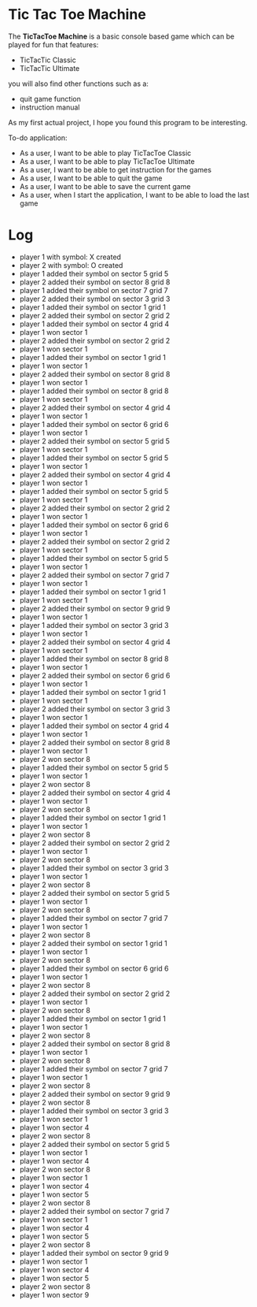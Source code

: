 # Tic Tac Toe  Machine
The **TicTacToe Machine** is a basic console based game which can be played for fun that features:
- TicTacTic Classic
- TicTacTic Ultimate

you will also find other functions such as a:
- quit game function
- instruction manual

As my first actual project, I hope you found this program to be interesting.

To-do application:
- As a user, I want to be able to play TicTacToe Classic
- As a user, I want to be able to play TicTacToe Ultimate
- As a user, I want to be able to get instruction for the games
- As a user, I want to be able to quit the game
- As a user, I want to be able to save the current game
- As a user, when I start the application, I want to be able to load the last game
















# Log
- player 1 with symbol: X created
- player 2 with symbol: O created
- player 1 added their symbol on sector 5 grid 5
- player 2 added their symbol on sector 8 grid 8
- player 1 added their symbol on sector 7 grid 7
- player 2 added their symbol on sector 3 grid 3
- player 1 added their symbol on sector 1 grid 1
- player 2 added their symbol on sector 2 grid 2
- player 1 added their symbol on sector 4 grid 4
- player 1 won sector 1
- player 2 added their symbol on sector 2 grid 2
- player 1 won sector 1
- player 1 added their symbol on sector 1 grid 1
- player 1 won sector 1
- player 2 added their symbol on sector 8 grid 8
- player 1 won sector 1
- player 1 added their symbol on sector 8 grid 8
- player 1 won sector 1
- player 2 added their symbol on sector 4 grid 4
- player 1 won sector 1
- player 1 added their symbol on sector 6 grid 6
- player 1 won sector 1
- player 2 added their symbol on sector 5 grid 5
- player 1 won sector 1
- player 1 added their symbol on sector 5 grid 5
- player 1 won sector 1
- player 2 added their symbol on sector 4 grid 4
- player 1 won sector 1
- player 1 added their symbol on sector 5 grid 5
- player 1 won sector 1
- player 2 added their symbol on sector 2 grid 2
- player 1 won sector 1
- player 1 added their symbol on sector 6 grid 6
- player 1 won sector 1
- player 2 added their symbol on sector 2 grid 2
- player 1 won sector 1
- player 1 added their symbol on sector 5 grid 5
- player 1 won sector 1
- player 2 added their symbol on sector 7 grid 7
- player 1 won sector 1
- player 1 added their symbol on sector 1 grid 1
- player 1 won sector 1
- player 2 added their symbol on sector 9 grid 9
- player 1 won sector 1
- player 1 added their symbol on sector 3 grid 3
- player 1 won sector 1
- player 2 added their symbol on sector 4 grid 4
- player 1 won sector 1
- player 1 added their symbol on sector 8 grid 8
- player 1 won sector 1
- player 2 added their symbol on sector 6 grid 6
- player 1 won sector 1
- player 1 added their symbol on sector 1 grid 1
- player 1 won sector 1
- player 2 added their symbol on sector 3 grid 3
- player 1 won sector 1
- player 1 added their symbol on sector 4 grid 4
- player 1 won sector 1
- player 2 added their symbol on sector 8 grid 8
- player 1 won sector 1
- player 2 won sector 8
- player 1 added their symbol on sector 5 grid 5
- player 1 won sector 1
- player 2 won sector 8
- player 2 added their symbol on sector 4 grid 4
- player 1 won sector 1
- player 2 won sector 8
- player 1 added their symbol on sector 1 grid 1
- player 1 won sector 1
- player 2 won sector 8
- player 2 added their symbol on sector 2 grid 2
- player 1 won sector 1
- player 2 won sector 8
- player 1 added their symbol on sector 3 grid 3
- player 1 won sector 1
- player 2 won sector 8
- player 2 added their symbol on sector 5 grid 5
- player 1 won sector 1
- player 2 won sector 8
- player 1 added their symbol on sector 7 grid 7
- player 1 won sector 1
- player 2 won sector 8
- player 2 added their symbol on sector 1 grid 1
- player 1 won sector 1
- player 2 won sector 8
- player 1 added their symbol on sector 6 grid 6
- player 1 won sector 1
- player 2 won sector 8
- player 2 added their symbol on sector 2 grid 2
- player 1 won sector 1
- player 2 won sector 8
- player 1 added their symbol on sector 1 grid 1
- player 1 won sector 1
- player 2 won sector 8
- player 2 added their symbol on sector 8 grid 8
- player 1 won sector 1
- player 2 won sector 8
- player 1 added their symbol on sector 7 grid 7
- player 1 won sector 1
- player 2 won sector 8
- player 2 added their symbol on sector 9 grid 9
- player 2 won sector 8
- player 1 added their symbol on sector 3 grid 3
- player 1 won sector 1
- player 1 won sector 4
- player 2 won sector 8
- player 2 added their symbol on sector 5 grid 5
- player 1 won sector 1
- player 1 won sector 4
- player 2 won sector 8
- player 1 won sector 1
- player 1 won sector 4
- player 1 won sector 5
- player 2 won sector 8
- player 2 added their symbol on sector 7 grid 7
- player 1 won sector 1
- player 1 won sector 4
- player 1 won sector 5
- player 2 won sector 8
- player 1 added their symbol on sector 9 grid 9
- player 1 won sector 1
- player 1 won sector 4
- player 1 won sector 5
- player 2 won sector 8
- player 1 won sector 9
